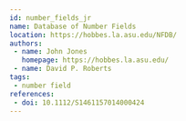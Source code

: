 ```yaml
---
id: number_fields_jr
name: Database of Number Fields
location: https://hobbes.la.asu.edu/NFDB/
authors:
 - name: John Jones
   homepage: https://hobbes.la.asu.edu/
 - name: David P. Roberts
tags:
 - number field
references:
 - doi: 10.1112/S1461157014000424
---
```


